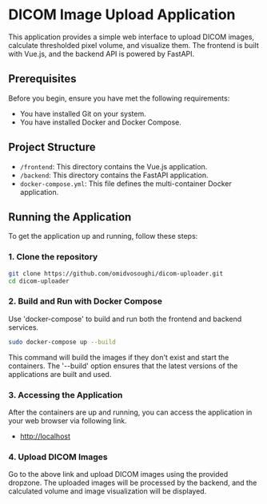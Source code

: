 # DICOM Image Upload Application

This application provides a simple web interface to upload DICOM images, calculate thresholded pixel volume, and visualize them. The frontend is built with Vue.js, and the backend API is powered by FastAPI.

## Prerequisites

Before you begin, ensure you have met the following requirements:

- You have installed Git on your system.
- You have installed Docker and Docker Compose.

## Project Structure

- `/frontend`: This directory contains the Vue.js application.
- `/backend`: This directory contains the FastAPI application.
- `docker-compose.yml`: This file defines the multi-container Docker application.

## Running the Application

To get the application up and running, follow these steps:

### 1. Clone the repository

```bash
git clone https://github.com/omidvosoughi/dicom-uploader.git
cd dicom-uploader
```

### 2. Build and Run with Docker Compose

Use 'docker-compose' to build and run both the frontend and backend services.

```bash
sudo docker-compose up --build
```

This command will build the images if they don't exist and start the containers. The '--build' option ensures that the latest versions of the applications are built and used.

### 3. Accessing the Application

After the containers are up and running, you can access the application in your web browser via following link.

- [http://localhost](http://localhost)

### 4. Upload DICOM Images

Go to the above link and upload DICOM images using the provided dropzone. The uploaded images will be processed by the backend, and the calculated volume and image visualization will be displayed.



